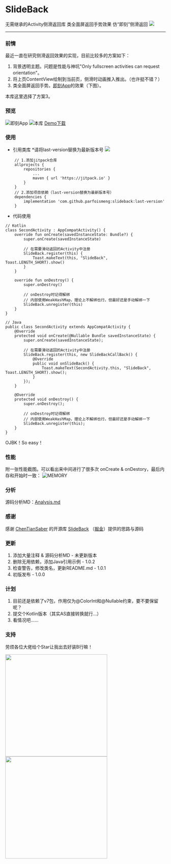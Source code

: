
# SlideBack
无需继承的Activity侧滑返回库 类全面屏返回手势效果 仿“即刻”侧滑返回
[![](https://jitpack.io/v/ParfoisMeng/SlideBack.svg)](https://jitpack.io/#ParfoisMeng/SlideBack)

---

### 前情
最近一直在研究侧滑返回效果的实现，目前比较多的方案如下：

 1. 背景透明主题。问题是性能与神坑"Only fullscreen activities can request
    orientation"。
 2. 将上页ContentView绘制到当前页，侧滑时动画推入推出。（也许挺不错？）
 3. 类全面屏返回手势。[即刻App](https://www.ruguoapp.com/)的效果（下图）。

本库这里选择了方案3。

### 预览
![即刻App](https://github.com/ParfoisMeng/SlideBack/blob/master/screenshot/jike.gif)
![本库](https://github.com/ParfoisMeng/SlideBack/blob/master/screenshot/mine.gif)
[Demo下载](https://github.com/ParfoisMeng/SlideBack/blob/master/demo/demo.apk)

### 使用
 - 引用类库 *请将last-version替换为最新版本号 [![](https://jitpack.io/v/ParfoisMeng/SlideBack.svg)](https://jitpack.io/#ParfoisMeng/SlideBack)
```
	// 1.添加jitpack仓库
	allprojects {
		repositories {
			...
			maven { url 'https://jitpack.io' }
		}
	}
	// 2.添加项目依赖（last-version替换为最新版本号）
	dependencies {
		implementation 'com.github.parfoismeng:slideback:last-version'
	}
```
- 代码使用
```
// Kotlin
class SecondActivity : AppCompatActivity() {
    override fun onCreate(savedInstanceState: Bundle?) {
        super.onCreate(savedInstanceState)

        // 在需要滑动返回的Activity中注册
        SlideBack.register(this) {
            Toast.makeText(this, "SlideBack", Toast.LENGTH_SHORT).show()
        }
    }

    override fun onDestroy() {
        super.onDestroy()

        // onDestroy时记得解绑
        // 内部使用WeakHashMap，理论上不解绑也行，但最好还是手动解绑一下
        SlideBack.unregister(this)
    }
}

// Java
public class SecondActivity extends AppCompatActivity {
    @Override
    protected void onCreate(@Nullable Bundle savedInstanceState) {
        super.onCreate(savedInstanceState);

        // 在需要滑动返回的Activity中注册
        SlideBack.register(this, new SlideBackCallBack() {
            @Override
            public void onSlideBack() {
                Toast.makeText(SecondActivity.this, "SlideBack", Toast.LENGTH_SHORT).show();
            }
        });
    }

    @Override
    protected void onDestroy() {
        super.onDestroy();

        // onDestroy时记得解绑
        // 内部使用WeakHashMap，理论上不解绑也行，但最好还是手动解绑一下
        SlideBack.unregister(this);
    }
}
```
OJBK！So easy！

### 性能
附一张性能截图。可以看出来中间进行了很多次 onCreate & onDestory，最后内存和开始时一致：
![
MEMORY](https://github.com/ParfoisMeng/SlideBack/blob/master/screenshot/memory.png)

### 分析
源码分析MD：[Analysis.md](https://github.com/ParfoisMeng/SlideBack/blob/master/Analysis.md)

### 感谢
感谢 [ChenTianSaber](https://github.com/ChenTianSaber)  的开源库 [SlideBack](https://github.com/ChenTianSaber/SlideBack) （[掘金](https://juejin.im/post/5b7a837cf265da432f653617)）提供的思路与源码

### 更新
1. 添加大量注释 & 源码分析MD - 未更新版本
2. 删除无用依赖，添加Java引用示例 - 1.0.2
3. 检查警告，修改类名，更新README.md - 1.0.1
4. 初版发布 - 1.0.0

### 计划
1. 目前还是依赖了v7包，作用仅为@ColorInt和@Nullable约束，要不要保留呢？
2. 提交个Kotlin版本（其实AS直接转换就行...）
3. 看情况吧......

### 支持
劳烦各位大佬给个Star让我出去好装B行嘛！

<img src="https://github.com/ParfoisMeng/SlideBack/blob/master/screenshot/alipay.jpg" width="320px"/>  <img src="https://github.com/ParfoisMeng/SlideBack/blob/master/screenshot/wechat.png" width="320px"/>
